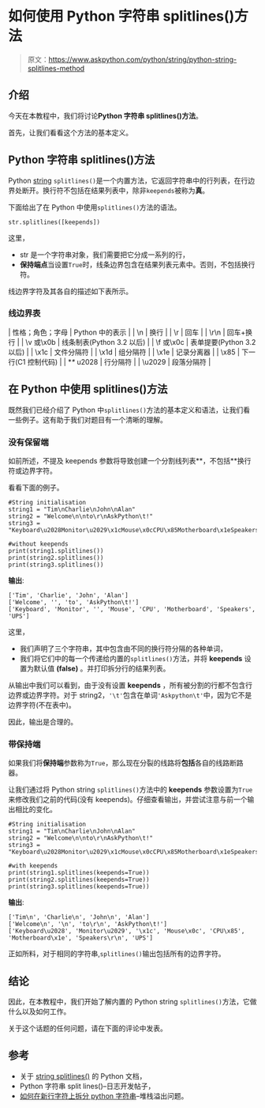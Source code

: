 # 如何使用 Python 字符串 splitlines()方法

> 原文：<https://www.askpython.com/python/string/python-string-splitlines-method>

## 介绍

今天在本教程中，我们将讨论**Python 字符串 splitlines()方法**。

首先，让我们看看这个方法的基本定义。

## Python 字符串 splitlines()方法

Python [string](https://www.askpython.com/python/string) `splitlines()`是一个内置方法，它返回字符串中的行列表，在行边界处断开。换行符不包括在结果列表中，除非`keepends`被称为**真**。

下面给出了在 Python 中使用`splitlines()`方法的语法。

```
str.splitlines([keepends])

```

这里，

*   str 是一个字符串对象，我们需要把它分成一系列的行，
*   **保持端点**当设置`True`时，线条边界包含在结果列表元素中。否则，不包括换行符。

线边界字符及其各自的描述如下表所示。

### 线边界表

| 性格；角色；字母 | Python 中的表示 |
| \n | 换行 |
| \r | 回车 |
| \r\n | 回车+换行 |
| \v 或\x0b | 线条制表(Python 3.2 以后) |
| \f 或\x0c | 表单提要(Python 3.2 以后) |
| \x1c | 文件分隔符 |
| \x1d | 组分隔符 |
| \x1e | 记录分离器 |
| \x85 | 下一行(C1 控制代码) |
| **\** u2028 | 行分隔符 |
| \u2029 | 段落分隔符 |

## 在 Python 中使用 splitlines()方法

既然我们已经介绍了 Python 中`splitlines()`方法的基本定义和语法，让我们看一些例子。这有助于我们对题目有一个清晰的理解。

### 没有保留端

如前所述，不提及 keepends 参数将导致创建一个分割线列表**，不包括**换行符或边界字符。

看看下面的例子。

```
#String initialisation
string1 = "Tim\nCharlie\nJohn\nAlan"
string2 = "Welcome\n\nto\r\nAskPython\t!"
string3 = "Keyboard\u2028Monitor\u2029\x1cMouse\x0cCPU\x85Motherboard\x1eSpeakers\r\nUPS"

#without keepends
print(string1.splitlines())
print(string2.splitlines())
print(string3.splitlines())

```

**输出**:

```
['Tim', 'Charlie', 'John', 'Alan']
['Welcome', '', 'to', 'AskPython\t!']
['Keyboard', 'Monitor', '', 'Mouse', 'CPU', 'Motherboard', 'Speakers', 'UPS']

```

这里，

*   我们声明了三个字符串，其中包含由不同的换行符分隔的各种单词，
*   我们将它们中的每一个传递给内置的`splitlines()`方法，并将 **keepends** 设置为默认值 **(false)** 。并打印拆分行的结果列表。

从输出中我们可以看到，由于没有设置 **keepends** ，所有被分割的行都不包含行边界或边界字符。对于 string2，`'\t'`包含在单词`'Askpython\t'`中，因为它不是边界字符(不在表中)。

因此，输出是合理的。

### 带保持端

如果我们将**保持端**参数称为`True`，那么现在分裂的线路将**包括**各自的线路断路器。

让我们通过将 Python string `splitlines()`方法中的 **keepends** 参数设置为`True`来修改我们之前的代码(没有 keepends)。仔细查看输出，并尝试注意与前一个输出相比的变化。

```
#String initialisation
string1 = "Tim\nCharlie\nJohn\nAlan"
string2 = "Welcome\n\nto\r\nAskPython\t!"
string3 = "Keyboard\u2028Monitor\u2029\x1cMouse\x0cCPU\x85Motherboard\x1eSpeakers\r\nUPS"

#with keepends
print(string1.splitlines(keepends=True))
print(string2.splitlines(keepends=True))
print(string3.splitlines(keepends=True))

```

**输出**:

```
['Tim\n', 'Charlie\n', 'John\n', 'Alan']
['Welcome\n', '\n', 'to\r\n', 'AskPython\t!']
['Keyboard\u2028', 'Monitor\u2029', '\x1c', 'Mouse\x0c', 'CPU\x85', 'Motherboard\x1e', 'Speakers\r\n', 'UPS']

```

正如所料，对于相同的字符串,`splitlines()`输出包括所有的边界字符。

## 结论

因此，在本教程中，我们开始了解内置的 Python string `splitlines()`方法，它做什么以及如何工作。

关于这个话题的任何问题，请在下面的评论中发表。

## 参考

*   关于 [string splitlines()](https://docs.python.org/3/library/stdtypes.html?highlight=splitlines#str.splitlines) 的 Python 文档，
*   Python 字符串 split lines()–日志开发帖子，
*   [如何在新行字符上拆分 python 字符串](https://stackoverflow.com/questions/24237524/how-to-split-a-python-string-on-new-line-characters)–堆栈溢出问题。